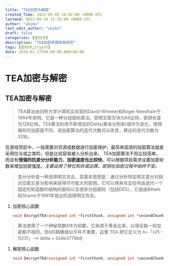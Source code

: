 ```yaml
---
title: "TEA加密与解密"
created_Time: 2023-05-05 16:02:00 +0000 UTC
lastmod: 2023-08-20 15:55:00 +0000 UTC
author: "ukiko"
last_edit_author: "ukiko"
draft: false
categories: [密码学]
description: "TEA加密原理简单研究"
tags: [密码学,Crypto]
date: 2018-01-17T00:00:00.000+08:00
---
```


# TEA加密与解密

## TEA加密与解密

> TEA算法由剑桥大学计算机实验室的David Wheeler和Roger Needham于1994年发明。它是一种分组密码算法，其明文密文块为64比特，密钥长度为128比特。TEA算法利用不断增加的Delta(黄金分割率)值作为变化，使得每轮的加密是不同，该加密算法的迭代次数可以改变，建议的迭代次数为32轮。

在游戏项目中，一般需要对资源或数据进行加密保护，最简单高效的加密算法就是采用位与或之类的，但是比较容易被人分析出来。 TEA加密算法不但比较简单，而且有**很强的抗差分分析能力**，**加密速度也比较快**。可以根据项目需求设置加密轮数来增加加密强度。*主要运用了移位和异或运算。密钥在加密过程中始终不变。*

> 差分分析是一种选择明文攻击，其基本思想是：通过分析特定明文差分对相对应密文差分影响来获得尽可能大的密钥。它可以用来攻击任何由迭代一个固定的轮函数的结构的密码以及很多分组密码（包括DES），它是由Biham和Shamir于1991年提出的选择明文攻击。

1. 加密核心函数

	```c++
	void EncryptTEA(unsigned int *firstChunk, unsigned int *secondChunk, unsigned int* key){    unsigned int y = *firstChunk;    unsigned int z = *secondChunk;    unsigned int sum = 0;    unsigned int delta = 0x9e3779b9;    for (int i = 0; i < 8; i++)  //8轮运算(需要对应下面的解密核心函数的轮数一样)    {        sum += delta;        y += ((z << 4) + key[0]) ^ (z + sum) ^ ((z >> 5) + key[1]);        z += ((y << 4) + key[2]) ^ (y + sum) ^ ((y >> 5) + key[3]);    }    *firstChunk = y;    *secondChunk = z;}
	```



> 算法使用了一个神秘常数δ作为倍数，它来源于黄金比率，以保证每一轮加密都不相同。但δ的精确值似乎并不重要，这里 TEA 把它定义为 δ=「(√5 - 1)231」–> delta = 0x9e3779b9;

1. 解密核心函数

	```c++
	void DecryptTEA(unsigned int *firstChunk, unsigned int *secondChunk, unsigned int* key){    unsigned int  sum = 0;    unsigned int  y = *firstChunk;    unsigned int  z = *secondChunk;    unsigned int  delta = 0x9e3779b9;    sum = delta << 3; //32轮运算，所以是2的5次方；16轮运算，所以是2的4次方；8轮运算，所以是2的3次方    for (int i = 0; i < 8; i++) //8轮运算    {        z -= (y << 4) + key[2] ^ y + sum ^ (y >> 5) + key[3];        y -= (z << 4) + key[0] ^ z + sum ^ (z >> 5) + key[1];        sum -= delta;    }    *firstChunk = y;    *secondChunk = z;}
	```

	





